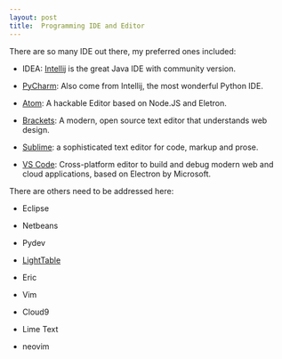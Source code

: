 ```yaml
---
layout: post
title:  Programming IDE and Editor
---
```

There are so many IDE out there, my preferred ones included:

* IDEA: [Intellij](https://www.jetbrains.com/idea/?utm_expid=85132606-37.5-enLWJnTxyshuS9opeVLA.0) is the great Java IDE with community version.

* [PyCharm](http://www.jetbrains.com/pycharm/): Also come from Intellij, the most wonderful Python IDE.

* [Atom](https://atom.io/): A hackable Editor based on Node.JS and Eletron.

* [Brackets](http://brackets.io/): A modern, open source text editor that understands web design.

* [Sublime](http://www.sublimetext.com/): a sophisticated text editor for code, markup and prose.

* [VS Code](https://code.visualstudio.com/): Cross-platform editor to build and debug modern web and cloud applications, based on Electron by Microsoft.

There are others need to be addressed here:

* Eclipse

* Netbeans

* Pydev

* [LightTable](https://github.com/LightTable/LightTable)

* Eric

* Vim

* Cloud9

* Lime Text

* neovim
